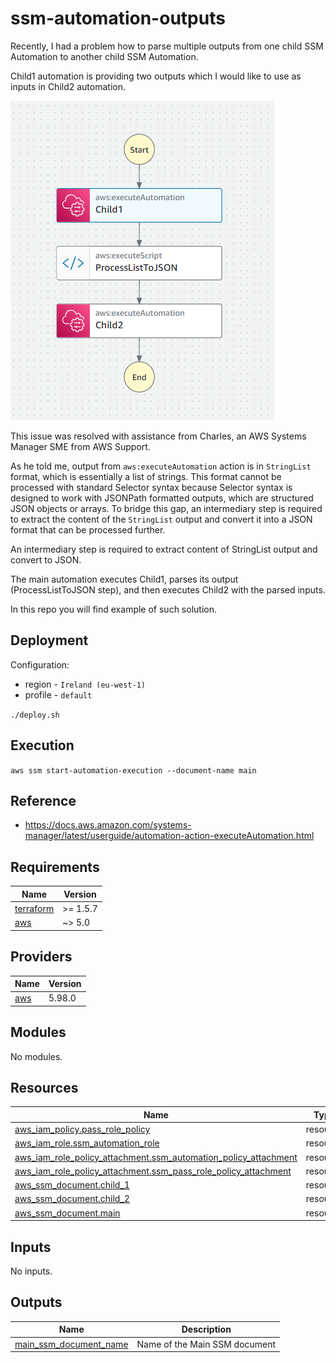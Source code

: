 # ssm-automation-outputs

Recently, I had a problem how to parse multiple outputs from one child SSM Automation to another child SSM Automation.

Child1 automation is providing two outputs which I would like to use as inputs in Child2 automation.

![Diagram](./ssm-document-flow.png)

This issue was resolved with assistance from Charles, an AWS Systems Manager SME from AWS Support.

As he told me, output from `aws:executeAutomation` action is in `StringList` format, which is essentially a list of strings. This format cannot be processed with standard Selector syntax because Selector syntax is designed to work with JSONPath formatted outputs, which are structured JSON objects or arrays. To bridge this gap, an intermediary step is required to extract the content of the `StringList` output and convert it into a JSON format that can be processed further.

An intermediary step is required to extract content of StringList output and convert to JSON.

The main automation executes Child1, parses its output (ProcessListToJSON step), and then executes Child2 with the parsed inputs.

In this repo you will find example of such solution.

## Deployment

Configuration:

- region - `Ireland (eu-west-1)`
- profile - `default`
  
`./deploy.sh`

## Execution

`aws ssm start-automation-execution --document-name main`

## Reference

- https://docs.aws.amazon.com/systems-manager/latest/userguide/automation-action-executeAutomation.html

## Requirements

| Name | Version |
|------|---------|
| <a name="requirement_terraform"></a> [terraform](#requirement\_terraform) | >= 1.5.7 |
| <a name="requirement_aws"></a> [aws](#requirement\_aws) | ~> 5.0 |

## Providers

| Name | Version |
|------|---------|
| <a name="provider_aws"></a> [aws](#provider\_aws) | 5.98.0 |

## Modules

No modules.

## Resources

| Name | Type |
|------|------|
| [aws_iam_policy.pass_role_policy](https://registry.terraform.io/providers/hashicorp/aws/latest/docs/resources/iam_policy) | resource |
| [aws_iam_role.ssm_automation_role](https://registry.terraform.io/providers/hashicorp/aws/latest/docs/resources/iam_role) | resource |
| [aws_iam_role_policy_attachment.ssm_automation_policy_attachment](https://registry.terraform.io/providers/hashicorp/aws/latest/docs/resources/iam_role_policy_attachment) | resource |
| [aws_iam_role_policy_attachment.ssm_pass_role_policy_attachment](https://registry.terraform.io/providers/hashicorp/aws/latest/docs/resources/iam_role_policy_attachment) | resource |
| [aws_ssm_document.child_1](https://registry.terraform.io/providers/hashicorp/aws/latest/docs/resources/ssm_document) | resource |
| [aws_ssm_document.child_2](https://registry.terraform.io/providers/hashicorp/aws/latest/docs/resources/ssm_document) | resource |
| [aws_ssm_document.main](https://registry.terraform.io/providers/hashicorp/aws/latest/docs/resources/ssm_document) | resource |

## Inputs

No inputs.

## Outputs

| Name | Description |
|------|-------------|
| <a name="output_main_ssm_document_name"></a> [main\_ssm\_document\_name](#output\_main\_ssm\_document\_name) | Name of the Main SSM document |
